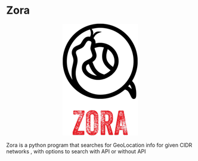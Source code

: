 # Zora

<p align="center">
  <img src="https://github.com/SxNade/Zora/blob/main/zora.png" />
</p>


Zora is a python program that searches for GeoLocation info for given CIDR networks , with options to search with API or without API
